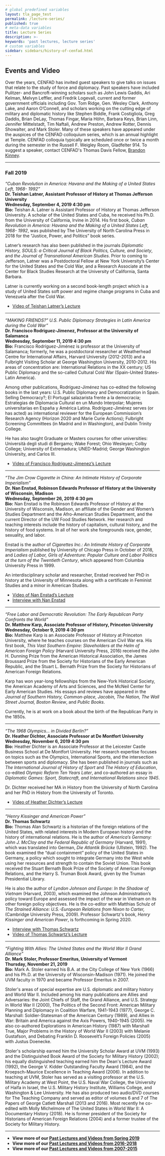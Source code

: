 ```yaml
---
# global predefined variables
layout: tla_page_test
permalink: /lecture-series/
published: true
# meta-data variables
title: Lecture Series
description: >-
keywords: 'past lectures, lecture series'
# custom variables
sidebar: sidebars/history-of-cenfad.html     
---
```

## Events and Video
Over the years, CENFAD has invited guest speakers to give talks on issues that relate to the study of force and diplomacy. Past speakers have included Pulitzer- and Bancroft-winning scholars such as John Lewis Gaddis, Ari Kelman, Melvyn Leffler, and Fredrik Logevall, current and former government officials including Gov. Tom Ridge, Gen. Wesley Clark, Anthony Lake, and Aaron O’Connell, and scholars working on the cutting edge of military and diplomatic history like Stephen Biddle, Frank Costigliola, Greg Daddis, Brian DeLay, Thomas Fingar, Maria Höhn, Barbara Keys, Brian Linn, Jennifer Mittelstadt, Tim Naftali, Andrew Preston, Andrew Rotter, Dennis Showalter, and Mark Stoler. Many of these speakers have appeared under the auspices of the CENFAD colloquium series, which is an annual highlight at Temple. CENFAD colloquia typically are scheduled once or twice a month during the semester in the Russell F. Weigley Room, Gladfelter 914. To suggest a speaker, contact CENFAD's Thomas Davis Fellow, [Brandon Kinney](mailto:tuj62914@temple.edu).

___

### Fall 2019
_“Cuban Revolution in America: Havana and the Making of a United States Left, 1968- 1992”_<br>
**Dr. Teishan Latner, Assistant Professor of History at Thomas Jefferson University**<br>
**Wednesday, September 4, 2019 4:30 pm**<br>
**Bio:** Teishan A. Latner is Assistant Professor of History at Thomas Jefferson University. A scholar of the United States and Cuba, he received his Ph.D. from the University of California, Irvine in 2014. His first book, _Cuban Revolution in America: Havana and the Making of a United States Left, 1968- 1992_, was published by The University of North Carolina Press in 2018 for the “Justice, Power, and Politics” book series. 

Latner’s research has also been published in the journals _Diplomatic History, SOULS: a Critical Journal of Black Politics, Culture, and Society_, and _the Journal of Transnational American Studies_. Prior to coming to Jefferson, Latner was a Postdoctoral Fellow at New York University’s Center for the United States and the Cold War, and a Research Associate at the Center for Black Studies Research at the University of California, Santa Barbara. 

Latner is currently working on a second book-length project which is a study of United States soft power and regime change programs in Cuba and Venezuela after the Cold War. 

- [Video of Teishan Latner’s Lecture](https://ensemble.temple.edu/hapi/v1/contents/permalinks/Mk5i6R9B/view) 

___

_“MAKING FRIENDS?” U.S. Public Diplomacy Strategies in Latin America during the Cold War”_<br>
**Dr. Francisco Rodriguez-Jimenez, Professor at the University of Salamanca**<br>
**Wednesday, September 11, 2019 4:30 pm**<br>
**Bio:** Francisco Rodríguez-Jiménez is professor at the University of Salamanca; formerly, he was a postdoctoral researcher at Weatherhead Centre for International Affairs, Harvard University (2012-2013) and a Fulbright Visiting Scholar at George Washington University, 2010-2012. His areas of concentration are: International Relations in the XX century; US Public Diplomacy and the so-called Cultural Cold War (Spain-United States-Latin America).

Among other publications, Rodríguez-Jiménez has co-edited the following books in the last years: U.S. Public Diplomacy and Democratization in Spain. Selling Democracy?; El Portugal salazarista frente a la democracia; Estrategias de Diplomacia Cultural en un Mundo Interpolar; Mujeres universitarias en España y América Latina. Rodríguez-Jiménez serves (or has acted) as international reviewer for the European Commission’s Research Agency (Horizon 2020 and Marie Curie Actions); Fulbright Screening Committees (in Madrid and in Washington), and Dublin Trinity College.

He has also taught Graduate or Masters courses for other universities: Università degli studi di Bergamo; Wake Forest; Ohio Wesleyan; Colby College; University of Extremadura; UNED-Madrid; George Washington University, and Carlos III.

- [Video of Francisco Rodriguez-Jimenez’s Lecture](https://ensemble.temple.edu/hapi/v1/contents/permalinks/Kd84Ate6/view) 

___

_“The Jim Crow Cigarette in China: An Intimate History of Corporate Imperialism”_<br>
**Dr. Nan Enstad, Robinson Edwards Professor of History at the University of Wisconsin, Madison**<br>
**Wednesday, September 26, 2019 4:30 pm**<br>
**Bio:** Nan Enstad is the Robinson Edwards Professor of History at the University of Wisconsin, Madison, an affiliate of the Gender and Women’s Studies Department and the Afro-American Studies Department, and the current Director of the UW Food Studies Network. Her research and teaching interests include the history of capitalism, cultural history, and the history of food systems. In all of her work she foregrounds race, gender, sexuality, and labor.

Enstad is the author of _Cigarettes Inc.: An Intimate History of Corporate Imperialism_ published by University of Chicago Press in October of 2018, and _Ladies of Labor, Girls of Adventure: Popular Culture and Labor Politics at the turn of the Twentieth Century_, which appeared from Columbia University Press in 1999.

An interdisciplinary scholar and researcher, Enstad received her PhD in history at the University of Minnesota along with a certificate in Feminist Studies and a minor in American Studies.

- [Video of Nan Enstad’s Lecture](https://ensemble.temple.edu/hapi/v1/contents/permalinks/d4G9KgAk/view) 
- [Interview with Nan Enstad](https://drive.google.com/file/d/1Alsf_m06y9GfNcIZrupeZtPC7iwDux5P/view?usp=sharing)

___

_“Free Labor and Democratic Revolution: The Early Republican Party Confronts the World”_<br>
**Dr. Matthew Karp, Associate Professor of History, Princeton University**<br>
**Wednesday, October 9, 2019 4:30 pm**<br>
**Bio:** Matthew Karp is an Associate Professor of History at Princeton University, where he teaches courses on the American Civil War era. His first book, _This Vast Southern Empire: Slaveholders at the Helm of American Foreign Policy_ (Harvard University Press, 2016) received the John H. Dunning Prize from the American Historical Association, the James Broussard Prize from the Society for Historians of the Early American Republic, and the Stuart L. Bernath Prize from the Society for Historians of American Foreign Relations.

Karp has won year-long fellowships from the New-York Historical Society, the American Academy of Arts and Sciences, and the McNeil Center for Early American Studies. His essays and reviews have appeared in the _Journal of Southern History, Common-place, Jacobin, The Nation, The Wall Street Journal, Boston Review_, and _Public Books_.

Currently, he is at work on a book about the birth of the Republican Party in the 1850s.

___

_“The 1968 Olympics… in Divided Berlin?”_<br>
**Dr. Heather Dichter, Associate Professor at De Montfort University**<br>
**Wednesday, November 6, 2019 4:30 pm**<br>
**Bio:** Heather Dichter is an Associate Professor at the Leicester Castle Business School at De Montfort University. Her research expertise focuses on topics such as the Olympics, International Sports, and the intersection between sports and diplomacy. She has been published in journals such as _The International Journal of History of Sport_ and _The History of Education_, co-edited _Olympic Reform Ten Years Later_, and co-authored an essay in _Diplomatic Games: Sport, Statecraft, and International Relations since 1945_.

Dr. Dichter received her MA in History from the University of North Carolina and her PhD in History from the University of Toronto. 

- [Video of Heather Dichter’s Lecture](https://ensemble.temple.edu/hapi/v1/contents/permalinks/x3WAp54Y/view) 

___

_“Henry Kissinger and American Power”_<br>
**Dr. Thomas Schwartz**<br>
**Bio:** Thomas Alan Schwartz is a historian of the foreign relations of the United States, with related interests in Modern European history and the history of international relations. He is the author of _America’s Germany: John J. McCloy and the Federal Republic of Germany_ (Harvard, 1991), which was translated into German, _Die Atlantik Brücke_ (Ullstein, 1992). The book examined the “dual containment” policy of the United States in Germany, a policy which sought to integrate Germany into the West while using her resources and strength to contain the Soviet Union. This book received the Stuart Bernath Book Prize of the Society of American Foreign Relations, and the Harry S. Truman Book Award, given by the Truman Presidential Library. 

He is also the author of _Lyndon Johnson and Europe: In the Shadow of Vietnam_ (Harvard, 2003), which examined the Johnson Administration’s policy toward Europe and assessed the impact of the war in Vietnam on its other foreign policy objectives. He is the co-editor with Matthias Schulz of _The Strained Alliance: U.S.-European Relations from Nixon to Carter,_ (Cambridge University Press, 2009). Professor Schwartz's book, _Henry Kissinger and American Power_, is forthcoming in Spring 2020. 

- [Interview with Thomas Schwartz](https://drive.google.com/file/d/1B5ETLQkhJ2BsUaiv_WfQ32IAlHiv7vIK/view?usp=sharing)
- [Video of Thomas Schwartz’s Lecture](https://ensemble.temple.edu/hapi/v1/contents/permalinks/t8E7Kwe5/view) 

___

_“Fighting With Allies: The United States and the World War II Grand Alliance”_<br>
**Dr. Mark Stoler, Professor Emeritus, University of Vermont**<br>
**Thursday, November 21, 2019**<br>
**Bio:** Mark A. Stoler earned his B.A. at the City College of New York (1966) and his Ph.D. at the University of Wisconsin-Madison (1971). He joined the UVM faculty in 1970 and became Professor Emeritus in 2007.

Stoler's areas of special expertise are U.S. diplomatic and military history and World War II. Included among his many publications are Allies and Adversaries: the Joint Chiefs of Staff, the Grand Alliance, and U.S. Strategy in World War II (2000), The Politics of the Second Front: American Military Planning and Diplomacy in Coalition Warfare, 1941-1943 (1977), George C. Marshall: Soldier-Statesman of the American Century (1989), and Allies in War: Britain and America against the Axis Powers, 1940-1945 (2005). He also co-authored Explorations in American History (1987) with Marshall True, Major Problems in the History of World War II (2003) with Melanie Gustafson, and Debating Franklin D. Roosevelt’s Foreign Policies (2005) with Justus Doenecke.

Stoler's scholarship earned him the University Scholar Award at UVM (1993) and the Distinguished Book Award of the Society for Military History (2002); his equally distinguished teaching earned him the Dean's Lecture Award (1992), the George V. Kidder Outstanding Faculty Award (1984), and the Kroepsch-Maurice Excellence in Teaching Award (2006). In addition to teaching at UVM, Stoler has served as a visiting professor at the U.S. Military Academy at West Point, the U.S. Naval War College, the University of Haifa in Israel, the U.S. Military History Institute, Williams College, and Washington & Lee University. He has also produced two audio/DVD courses for The Teaching Company and served as editor of volumes 6 and 7 of The Papers of George Catlett Marshall (2013 and 2016).  Most recently he co-edited with Molly Michelmore of The United States in World War II: A Documentary History (2018). He is former president of the Society for Historians of American Foreign Relations (2004) and a former trustee of the Society for Military History.

___

- **View more of our [Past Lectures and Videos from Spring 2019](https://drive.google.com/file/d/1w2ne9l5RIB9MbaTKeVtjj5JL7Xi94Flq/view?usp=sharing)** 
- **View more of our [Past Lectures and Videos from 2016-2018](https://liberalarts.temple.edu/sites/liberalarts/files/2016-18%20Past%20Lecture%20Archives.pdf)**
- **View more of our [Past Lectures and Videos from 2007-2015](https://liberalarts.temple.edu/sites/liberalarts/files/CENFAD%20Guest%20Speaker%20Lectures.pdf)**
